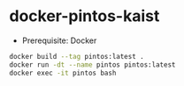 # docker-pintos-kaist

- Prerequisite: Docker

```bash
docker build --tag pintos:latest .
docker run -dt --name pintos pintos:latest
docker exec -it pintos bash
```
